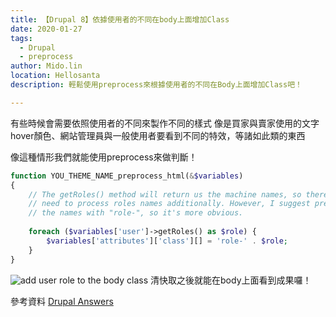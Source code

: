 ```yaml
---
title: 【Drupal 8】依據使用者的不同在body上面增加Class
date: 2020-01-27
tags: 
  - Drupal
  - preprocess
author: Mido.lin
location: Hellosanta
description: 輕鬆使用preprocess來根據使用者的不同在Body上面增加Class吧！

---
```


有些時候會需要依照使用者的不同來製作不同的樣式
像是買家與賣家使用的文字hover顏色、網站管理員與一般使用者要看到不同的特效，等諸如此類的東西

像這種情形我們就能使用preprocess來做判斷！

```php
function YOU_THEME_NAME_preprocess_html(&$variables)
{
    // The getRoles() method will return us the machine names, so there is no
    // need to process roles names additionally. However, I suggest prefixing
    // the names with "role-", so it's more obvious.
    
    foreach ($variables['user']->getRoles() as $role) {
        $variables['attributes']['class'][] = 'role-' . $role;
    }
}
```

![add user role to the body class](https://images.plurk.com/69PnFGW7JvbueZEmp34KtF.png)
清快取之後就能在body上面看到成果囉！



參考資料
[Drupal Answers](https://drupal.stackexchange.com/questions/195203/add-the-user-role-to-the-body-class)